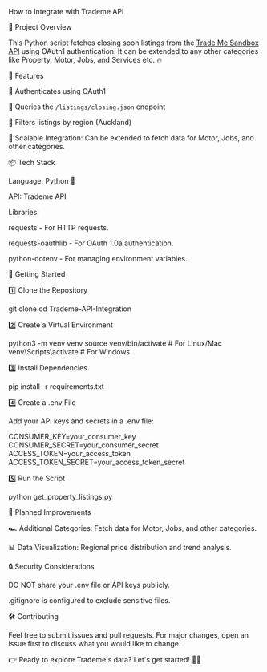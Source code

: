How to Integrate with Trademe API

🚀 Project Overview

This Python script fetches closing soon listings from the [Trade Me Sandbox API](https://developer.trademe.co.nz/api-overview) using OAuth1 authentication. It can be extended to any other categories like Property, Motor, Jobs, and Services etc. 🔥

🚀 Features

🌟 Authenticates using OAuth1

🌟 Queries the `/listings/closing.json` endpoint

🌟 Filters listings by region (Auckland)

🌟 Scalable Integration: Can be extended to fetch data for Motor, Jobs, and other categories.

📦 Tech Stack

Language: Python 🐍

API: Trademe API

Libraries:

requests - For HTTP requests.

requests-oauthlib - For OAuth 1.0a authentication.

python-dotenv - For managing environment variables.

🚀 Getting Started

1️⃣ Clone the Repository

git clone  cd Trademe-API-Integration

2️⃣ Create a Virtual Environment

python3 -m venv venv source venv/bin/activate # For Linux/Mac venv\Scripts\activate # For Windows

3️⃣ Install Dependencies

pip install -r requirements.txt

4️⃣ Create a .env File

Add your API keys and secrets in a .env file:

CONSUMER_KEY=your_consumer_key CONSUMER_SECRET=your_consumer_secret ACCESS_TOKEN=your_access_token ACCESS_TOKEN_SECRET=your_access_token_secret

5️⃣ Run the Script

python get_property_listings.py

🔄 Planned Improvements

🏎️ Additional Categories: Fetch data for Motor, Jobs, and other categories.

📊 Data Visualization: Regional price distribution and trend analysis.

🔒 Security Considerations

DO NOT share your .env file or API keys publicly.

.gitignore is configured to exclude sensitive files.

🛠️ Contributing

Feel free to submit issues and pull requests. For major changes, open an issue first to discuss what you would like to change.

👉 Ready to explore Trademe's data? Let's get started! 🚀🔥
